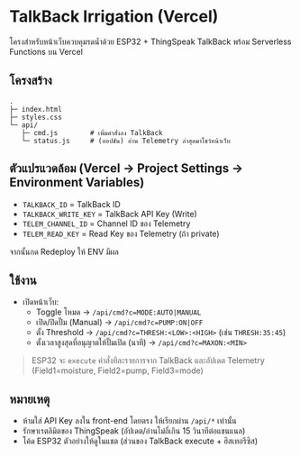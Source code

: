 # TalkBack Irrigation (Vercel)

โครงสำหรับหน้าเว็บควบคุมรดน้ำด้วย ESP32 + ThingSpeak TalkBack พร้อม Serverless Functions บน Vercel

## โครงสร้าง
```
.
├─ index.html
├─ styles.css
└─ api/
   ├─ cmd.js        # เพิ่มคำสั่งลง TalkBack
   └─ status.js     # (ออปชัน) อ่าน Telemetry ล่าสุดมาโชว์หน้าเว็บ
```

## ตัวแปรแวดล้อม (Vercel → Project Settings → Environment Variables)
- `TALKBACK_ID`            = TalkBack ID
- `TALKBACK_WRITE_KEY`     = TalkBack API Key (Write)
- `TELEM_CHANNEL_ID`       = Channel ID ของ Telemetry
- `TELEM_READ_KEY`         = Read Key ของ Telemetry (ถ้า private)

จากนั้นกด Redeploy ให้ ENV มีผล

## ใช้งาน
- เปิดหน้าเว็บ:
  - Toggle โหมด → `/api/cmd?c=MODE:AUTO|MANUAL`
  - เปิด/ปิดปั๊ม (Manual) → `/api/cmd?c=PUMP:ON|OFF`
  - ตั้ง Threshold → `/api/cmd?c=THRESH:<LOW>:<HIGH>` (เช่น `THRESH:35:45`)
  - ตั้งเวลาสูงสุดที่อนุญาตให้ปั๊มเปิด (นาที) → `/api/cmd?c=MAXON:<MIN>`

> ESP32 จะ `execute` คำสั่งทีละรายการจาก TalkBack และอัปเดต Telemetry (Field1=moisture, Field2=pump, Field3=mode)

## หมายเหตุ
- ห้ามใส่ API Key ลงใน front-end โดยตรง ให้เรียกผ่าน `/api/*` เท่านั้น
- รักษาเรตลิมิตของ ThingSpeak (อัปเดต/อ่านไม่ถี่เกิน 15 วินาทีต่อแชนแนล)
- โค้ด ESP32 ตัวอย่างให้ดูในแชต (ส่วนของ TalkBack execute + ฮิสเทอรีซิส)
